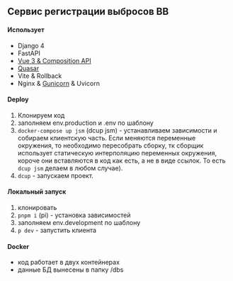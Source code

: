 ## Сервис регистрации выбросов ВВ

#### Использует

- Django 4
- FastAPI
- [Vue 3 & Composition API](https://v3.ru.vuejs.org/ru/guide/composition-api-introduction.html)
- [Quasar](https://quasar.dev/)
- Vite & Rollback
- Nginx & [Gunicorn](https://gunicorn.org/) & Uvicorn

#### Deploy

1. Клонируем код
2. заполняем env.production и .env по шаблону
3. ```docker-compose up jsm``` (dcup jsm) - устанавливаем зависимости и собираем клиентскую часть. Если меняются переменные окружения, то необходимо пересобрать сборку, тк сборщик использует статическую интерполяцию переменных окружения, короче они вставляются в код как есть, а не в виде ссылок. То есть ```dcup jsm``` делаем в любом случае).
4. ```dcup``` - запускаем проект.

#### Локальный запуск

1. клонировать
2. ```pnpm i``` (pi) - установка зависимостей
3. заполняем env.development по шаблону
4. ```p dev``` - запустить клиента

#### Docker

- код работает в двух контейнерах
- данные БД вынесены в папку /dbs
